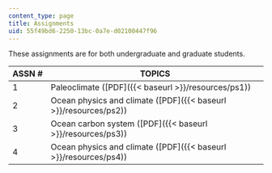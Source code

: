 ```yaml
---
content_type: page
title: Assignments
uid: 55f49bd6-2250-13bc-0a7e-d02100447f96
---
```


These assignments are for both undergraduate and graduate students.

| ASSN # | TOPICS |
| --- | --- |
| 1 | Paleoclimate ([PDF]({{< baseurl >}}/resources/ps1)) |
| 2 | Ocean physics and climate ([PDF]({{< baseurl >}}/resources/ps2)) |
| 3 | Ocean carbon system ([PDF]({{< baseurl >}}/resources/ps3)) |
| 4 | Ocean physics and climate ([PDF]({{< baseurl >}}/resources/ps4))